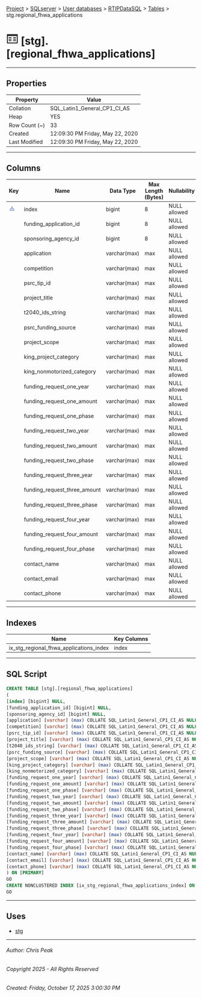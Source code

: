 #### 

[Project](../../../../index.md) > [SQLserver](../../../index.md) > [User databases](../../index.md) > [RTIPDataSQL](../index.md) > [Tables](Tables.md) > stg.regional_fhwa_applications

# ![Tables](../../../../Images/Table32.png) [stg].[regional_fhwa_applications]

---

## <a name="#properties"></a>Properties

| Property | Value |
|---|---|
| Collation | SQL_Latin1_General_CP1_CI_AS |
| Heap | YES |
| Row Count (~) | 33 |
| Created | 12:09:30 PM Friday, May 22, 2020 |
| Last Modified | 12:09:30 PM Friday, May 22, 2020 |


---

## <a name="#columns"></a>Columns

| Key | Name | Data Type | Max Length (Bytes) | Nullability |
|---|---|---|---|---|
| [![Indexes ix_stg_regional_fhwa_applications_index](../../../../Images/Index.png)](#indexes) | index | bigint | 8 | NULL allowed |
|  | funding_application_id | bigint | 8 | NULL allowed |
|  | sponsoring_agency_id | bigint | 8 | NULL allowed |
|  | application | varchar(max) | max | NULL allowed |
|  | competition | varchar(max) | max | NULL allowed |
|  | psrc_tip_id | varchar(max) | max | NULL allowed |
|  | project_title | varchar(max) | max | NULL allowed |
|  | t2040_ids_string | varchar(max) | max | NULL allowed |
|  | psrc_funding_source | varchar(max) | max | NULL allowed |
|  | project_scope | varchar(max) | max | NULL allowed |
|  | king_project_category | varchar(max) | max | NULL allowed |
|  | king_nonmotorized_category | varchar(max) | max | NULL allowed |
|  | funding_request_one_year | varchar(max) | max | NULL allowed |
|  | funding_request_one_amount | varchar(max) | max | NULL allowed |
|  | funding_request_one_phase | varchar(max) | max | NULL allowed |
|  | funding_request_two_year | varchar(max) | max | NULL allowed |
|  | funding_request_two_amount | varchar(max) | max | NULL allowed |
|  | funding_request_two_phase | varchar(max) | max | NULL allowed |
|  | funding_request_three_year | varchar(max) | max | NULL allowed |
|  | funding_request_three_amount | varchar(max) | max | NULL allowed |
|  | funding_request_three_phase | varchar(max) | max | NULL allowed |
|  | funding_request_four_year | varchar(max) | max | NULL allowed |
|  | funding_request_four_amount | varchar(max) | max | NULL allowed |
|  | funding_request_four_phase | varchar(max) | max | NULL allowed |
|  | contact_name | varchar(max) | max | NULL allowed |
|  | contact_email | varchar(max) | max | NULL allowed |
|  | contact_phone | varchar(max) | max | NULL allowed |


---

## <a name="#indexes"></a>Indexes

| Name | Key Columns |
|---|---|
| ix_stg_regional_fhwa_applications_index | index |


---

## <a name="#sqlscript"></a>SQL Script

```sql
CREATE TABLE [stg].[regional_fhwa_applications]
(
[index] [bigint] NULL,
[funding_application_id] [bigint] NULL,
[sponsoring_agency_id] [bigint] NULL,
[application] [varchar] (max) COLLATE SQL_Latin1_General_CP1_CI_AS NULL,
[competition] [varchar] (max) COLLATE SQL_Latin1_General_CP1_CI_AS NULL,
[psrc_tip_id] [varchar] (max) COLLATE SQL_Latin1_General_CP1_CI_AS NULL,
[project_title] [varchar] (max) COLLATE SQL_Latin1_General_CP1_CI_AS NULL,
[t2040_ids_string] [varchar] (max) COLLATE SQL_Latin1_General_CP1_CI_AS NULL,
[psrc_funding_source] [varchar] (max) COLLATE SQL_Latin1_General_CP1_CI_AS NULL,
[project_scope] [varchar] (max) COLLATE SQL_Latin1_General_CP1_CI_AS NULL,
[king_project_category] [varchar] (max) COLLATE SQL_Latin1_General_CP1_CI_AS NULL,
[king_nonmotorized_category] [varchar] (max) COLLATE SQL_Latin1_General_CP1_CI_AS NULL,
[funding_request_one_year] [varchar] (max) COLLATE SQL_Latin1_General_CP1_CI_AS NULL,
[funding_request_one_amount] [varchar] (max) COLLATE SQL_Latin1_General_CP1_CI_AS NULL,
[funding_request_one_phase] [varchar] (max) COLLATE SQL_Latin1_General_CP1_CI_AS NULL,
[funding_request_two_year] [varchar] (max) COLLATE SQL_Latin1_General_CP1_CI_AS NULL,
[funding_request_two_amount] [varchar] (max) COLLATE SQL_Latin1_General_CP1_CI_AS NULL,
[funding_request_two_phase] [varchar] (max) COLLATE SQL_Latin1_General_CP1_CI_AS NULL,
[funding_request_three_year] [varchar] (max) COLLATE SQL_Latin1_General_CP1_CI_AS NULL,
[funding_request_three_amount] [varchar] (max) COLLATE SQL_Latin1_General_CP1_CI_AS NULL,
[funding_request_three_phase] [varchar] (max) COLLATE SQL_Latin1_General_CP1_CI_AS NULL,
[funding_request_four_year] [varchar] (max) COLLATE SQL_Latin1_General_CP1_CI_AS NULL,
[funding_request_four_amount] [varchar] (max) COLLATE SQL_Latin1_General_CP1_CI_AS NULL,
[funding_request_four_phase] [varchar] (max) COLLATE SQL_Latin1_General_CP1_CI_AS NULL,
[contact_name] [varchar] (max) COLLATE SQL_Latin1_General_CP1_CI_AS NULL,
[contact_email] [varchar] (max) COLLATE SQL_Latin1_General_CP1_CI_AS NULL,
[contact_phone] [varchar] (max) COLLATE SQL_Latin1_General_CP1_CI_AS NULL
) ON [PRIMARY]
GO
CREATE NONCLUSTERED INDEX [ix_stg_regional_fhwa_applications_index] ON [stg].[regional_fhwa_applications] ([index]) ON [PRIMARY]
GO

```


---

## <a name="#uses"></a>Uses

* [stg](../Security/Schemas/dbo_stg.md)


---

###### Author:  Chris Peak

###### Copyright 2025 - All Rights Reserved

###### Created: Friday, October 17, 2025 3:00:30 PM

